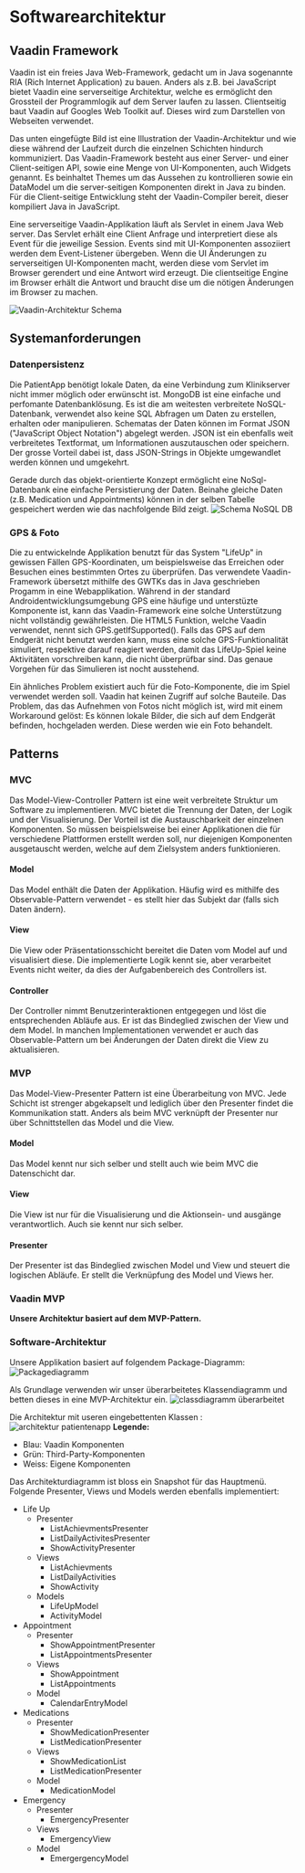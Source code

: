 # Softwarearchitektur
## Vaadin Framework
Vaadin ist ein freies Java Web-Framework, gedacht um in Java sogenannte RIA (Rich Internet Application) zu bauen. Anders als z.B. bei JavaScript bietet Vaadin eine serverseitige Architektur, welche es ermöglicht den Grossteil der Programmlogik auf dem Server laufen zu lassen. Clientseitig baut Vaadin auf Googles Web Toolkit auf. Dieses wird zum Darstellen von Webseiten verwendet.

Das unten eingefügte Bild ist eine Illustration der Vaadin-Architektur und wie diese während der Laufzeit durch die einzelnen Schichten hindurch kommuniziert. Das Vaadin-Framework besteht aus einer Server- und einer Client-seitigen API, sowie eine Menge von UI-Komponenten, auch Widgets genannt. Es beinhaltet Themes um das Aussehen zu kontrollieren sowie ein DataModel um die server-seitigen Komponenten direkt in Java zu binden. Für die Client-seitige Entwicklung steht der Vaadin-Compiler bereit, dieser kompiliert Java in JavaScript.

Eine serverseitige Vaadin-Applikation läuft als Servlet in einem Java Web server. Das Servlet erhält eine Client Anfrage und interpretiert diese als Event für die jeweilige Session. Events sind mit UI-Komponenten assoziiert werden dem Event-Listener übergeben. Wenn die UI Änderungen zu serverseitigen UI-Komponenten macht, werden diese vom Servlet im Browser gerendert und eine Antwort wird erzeugt. Die clientseitige Engine im Browser erhält die Antwort und braucht dise um die nötigen Änderungen im Browser zu machen.

![Vaadin-Architektur Schema](http://vaadin.com/download/book-of-vaadin/review/review-2013-02/img/application/application-architecture-lo.png)

## Systemanforderungen
### Datenpersistenz

Die PatientApp benötigt lokale Daten, da eine Verbindung zum Klinikserver nicht immer möglich oder erwünscht ist. MongoDB ist eine einfache und perfomante Datenbanklösung. Es ist die am weitesten verbreitete NoSQL-Datenbank, verwendet also keine SQL Abfragen um Daten zu erstellen, erhalten oder manipulieren. Schematas der Daten können im Format JSON ("JavaScript Object Notation") abgelegt werden. JSON ist ein ebenfalls weit verbreitetes Textformat, um Informationen auszutauschen oder speichern. Der grosse Vorteil dabei ist, dass JSON-Strings in Objekte umgewandlet werden können und umgekehrt. 

Gerade durch das objekt-orientierte Konzept ermöglicht eine NoSql-Datenbank eine einfache Persistierung der Daten.
Beinahe gleiche Daten (z.B. Medication und Appointments) können in der selben Tabelle gespeichert werden wie das nachfolgende Bild zeigt. 
![Schema NoSQL DB](soft-schema2.png)
### GPS & Foto

Die zu entwickelnde Applikation benutzt für das System "LifeUp" in gewissen Fällen GPS-Koordinaten, um beispielsweise das Erreichen oder Besuchen eines bestimmten Ortes zu überprüfen. Das verwendete Vaadin-Framework übersetzt mithilfe des GWTKs das in Java geschrieben Progamm in eine Webapplikation. Während in der standard Androidentwicklungsumgebung GPS eine häufige und unterstüzte Komponente ist, kann das Vaadin-Framework eine solche Unterstützung nicht vollständig gewährleisten. Die HTML5 Funktion, welche Vaadin verwendet, nennt sich GPS.getIfSupported(). Falls das GPS auf dem Endgerät nicht benutzt werden kann, muss eine solche GPS-Funktionalität simuliert, respektive darauf reagiert werden, damit das LifeUp-Spiel keine Aktivitäten vorschreiben kann, die nicht überprüfbar sind. Das genaue Vorgehen für das Simulieren ist nocht ausstehend.

Ein ähnliches Problem existiert auch für die Foto-Komponente, die im Spiel verwendet werden soll. Vaadin hat keinen Zugriff auf solche Bauteile. Das Problem, das das Aufnehmen von Fotos nicht möglich ist, wird mit einem Workaround gelöst: Es können lokale Bilder, die sich auf dem Endgerät befinden, hochgeladen werden. Diese werden wie ein Foto behandelt. 
 
 
## Patterns
### MVC
Das Model-View-Controller Pattern ist eine weit verbreitete Struktur um Software zu implementieren. MVC bietet die Trennung der Daten, der Logik und der Visualisierung. Der Vorteil ist die Austauschbarkeit der einzelnen Komponenten. So müssen beispielsweise bei einer Applikationen die für verschiedene Plattformen erstellt werden soll, nur diejenigen Komponenten ausgetauscht werden, welche auf dem Zielsystem anders funktionieren.
#### Model
Das Model enthält die Daten der Applikation. Häufig wird es mithilfe des Observable-Pattern verwendet - es stellt hier das Subjekt dar (falls sich Daten ändern).
#### View
Die View oder Präsentationsschicht bereitet die Daten vom Model auf und visualisiert diese. Die implementierte Logik kennt sie, aber verarbeitet Events nicht weiter, da dies der Aufgabenbereich des Controllers ist. 
#### Controller
Der Controller nimmt Benutzerinteraktionen entgegegen und löst die entsprechenden Abläufe aus. Er ist das Bindeglied zwischen der View und dem Model. In manchen Implementationen verwendet er auch das Observable-Pattern um bei Änderungen der Daten direkt die View zu aktualisieren. 

### MVP
Das Model-View-Presenter Pattern ist eine Überarbeitung von MVC. Jede Schicht ist strenger abgekapselt und lediglich über den Presenter findet die Kommunikation statt. Anders als beim MVC verknüpft der Presenter nur über Schnittstellen das Model und die View. 
#### Model
Das Model kennt nur sich selber und stellt auch wie beim MVC die Datenschicht dar. 
#### View
Die View ist nur für die Visualisierung und die Aktionsein- und ausgänge verantwortlich. Auch sie kennt nur sich selber. 
#### Presenter
Der Presenter ist das Bindeglied zwischen Model und View und steuert die logischen Abläufe. Er stellt die Verknüpfung des Model und Views her.
### Vaadin MVP
**Unsere Architektur basiert auf dem MVP-Pattern.**

### Software-Architektur
Unsere Applikation basiert auf folgendem Package-Diagramm:
![Packagediagramm](packageDiagramm.png)

Als Grundlage verwenden wir unser überarbeitetes Klassendiagramm und betten dieses in eine MVP-Architektur ein.
![classdiagramm überarbeitet](classdiagramm.png)


Die Architektur mit useren eingebettenten Klassen :
![architektur patientenapp](architectureStartScreenPatientApp.png)
**Legende:**
* Blau: Vaadin Komponenten
* Grün: Third-Party-Komponenten
* Weiss: Eigene Komponenten

Das Architekturdiagramm ist bloss ein Snapshot für das Hauptmenü. 
Folgende Presenter, Views und Models werden ebenfalls implementiert:

- Life Up
	- Presenter
		- ListAchievmentsPresenter
		- ListDailyActivitesPresenter
		- ShowActivityPresenter
	- Views
		- ListAchievments
		- ListDailyActivities
		- ShowActivity
	- Models
		- LifeUpModel
		- ActivityModel
- Appointment
	- Presenter
		- ShowAppointmentPresenter
		- ListAppointmentsPresenter
	- Views
		- ShowAppointment
		- ListAppointments
	- Model
		- CalendarEntryModel
- Medications
	- Presenter
		- ShowMedicationPresenter
		- ListMedicationPresenter
	- Views
		- ShowMedicationList
		- ListMedicationPresenter
	- Model
		- MedicationModel
- Emergency
	- Presenter
		- EmergencyPresenter
	- Views
		- EmergencyView
	- Model
		- EmergergencyModel

